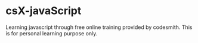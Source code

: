 # csX-javaScript
Learning javascript through free online training provided by codesmith. This is for personal learning purpose only.
